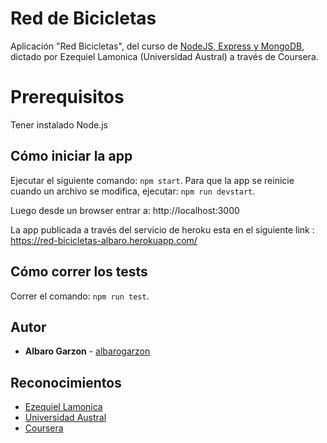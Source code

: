 # Red de Bicicletas

Aplicación "Red Bicicletas", del curso de [NodeJS, Express y MongoDB](https://www.coursera.org/learn/desarrollo-lado-servidor-nodejs-express-mongodb/home/welcome), dictado por Ezequiel Lamonica (Universidad Austral) a través de Coursera.


# Prerequisitos

Tener instalado Node.js

## Cómo iniciar la app

Ejecutar el siguiente comando: `npm start`. Para que la app se reinicie cuando un archivo se modifica, ejecutar: `npm run devstart`.

Luego desde un browser entrar a: http://localhost:3000

La app publicada a través del servicio de heroku esta en el siguiente link : https://red-bicicletas-albaro.herokuapp.com/

## Cómo correr los tests

Correr el comando: `npm run test`.

## Autor

* **Albaro Garzon** - [albarogarzon](https://github.com/albarogarzon)

## Reconocimientos

* [Ezequiel Lamonica](https://www.linkedin.com/in/elamonica/)
* [Universidad Austral](https://www.austral.edu.ar/)
* [Coursera](https://www.coursera.org/)

